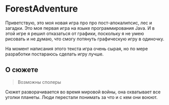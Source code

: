 # ForestAdventure

Приветствую, это моя новая игра про про пост-апокалипсис, лес и загадки. Это моя первая игра на языке программирования Java. И в этой игре я решил отказаться от графики, поскольку я не умею рисовать и не думаю, что смогу потянуть графическую игру в одиночку. 

На момент написания этого текста игра очень сырая, но по мере разработки постараюсь сделать игру лучше.

## О сюжете

> Возможны сполеры

Сюжет разворачивается во время мировой войны, она охватывает все уголки планеты. Люди перестали понимать за что и с кем они воюют.
